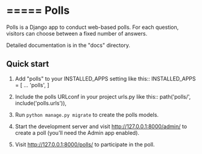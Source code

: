 =====
Polls
=====

Polls is a Django app to conduct web-based polls. For each question,
visitors can choose between a fixed number of answers.

Detailed documentation is in the "docs" directory.

Quick start
-----------

1. Add "polls" to your INSTALLED_APPS setting like this::
    INSTALLED_APPS = [
        ...
        'polls',
    ]

2. Include the polls URLconf in your project urls.py like this::
    path('polls/', include('polls.urls')),

3. Run ``python manage.py migrate`` to create the polls models.

4. Start the development server and visit http://127.0.0.1:8000/admin/
    to create a poll (you'll need the Admin app enabled).

5. Visit http://127.0.0.1:8000/polls/ to participate in the poll.
